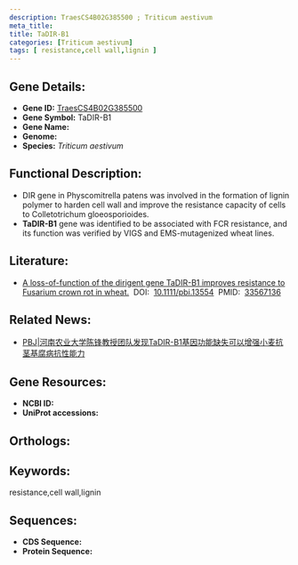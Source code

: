 ```yaml
---
description: TraesCS4B02G385500 ; Triticum aestivum
meta_title:
title: TaDIR-B1
categories: [Triticum aestivum]
tags: [ resistance,cell wall,lignin ]
---
```


## Gene Details:
- **Gene ID:**	[TraesCS4B02G385500]()
- **Gene Symbol:** TaDIR-B1
- **Gene Name:** 
- **Genome:** []()
- **Species:** *Triticum aestivum*

## Functional Description:
   - DIR gene in Physcomitrella patens was involved in the formation of lignin polymer to harden cell wall and improve the resistance capacity of cells to Colletotrichum gloeosporioides.
   - **TaDIR-B1** gene was identified to be associated with FCR resistance, and its function was verified by VIGS and EMS-mutagenized wheat lines.

## Literature:
   - [A loss-of-function of the dirigent gene TaDIR-B1 improves resistance to Fusarium crown rot in wheat.]( https://onlinelibrary.wiley.com/doi/10.1111/pbi.13554)&nbsp;&nbsp;DOI:&nbsp;&nbsp;[10.1111/pbi.13554](https://onlinelibrary.wiley.com/doi/10.1111/pbi.13554)&nbsp;&nbsp;PMID:&nbsp;&nbsp;[33567136](https://pubmed.ncbi.nlm.nih.gov/33567136/)

## Related News:
   - [PBJ|河南农业大学陈锋教授团队发现TaDIR-B1基因功能缺失可以增强小麦抗茎基腐病抗性能力](https://mp.weixin.qq.com/s?__biz=Mzg3MDEwNDEyMg==&mid=2247505216&idx=1&sn=921cdc2ba28f6250436627680206885e&chksm=ce907815f9e7f103378b671ba7c81d534cb812550f19bd366de93fb73308f766d7dec97eb4b1&scene=27#wechat_redirect)

## Gene Resources:
- **NCBI ID:** [](https://www.ncbi.nlm.nih.gov/gene/?term=)
- **UniProt accessions:** [](https://www.uniprot.org/uniprotkb//entry)

## Orthologs:

## Keywords:
resistance,cell wall,lignin

## Sequences:
- **CDS Sequence:**
- **Protein Sequence:**
